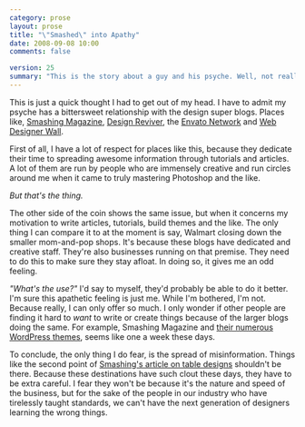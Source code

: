 ```yaml
---
category: prose
layout: prose
title: "\"Smashed\" into Apathy"
date: 2008-09-08 10:00
comments: false

version: 25
summary: "This is the story about a guy and his psyche. Well, not really. While he has a lot of respect for what he calls, the \"super blog,\" he also is starting to feel his motivation \"smashed\" by the speed and power of said blogs. He's wondering if anybody feels the same way or if it's just him getting a bit apathetic."
---
```


This is just a quick thought I had to get out of my head. I have to admit my psyche has a bittersweet relationship with the design super blogs. Places like, [Smashing Magazine][1], [Design Reviver][2], the [Envato Network][3] and [Web Designer Wall][4].

First of all, I have a lot of respect for places like this, because they dedicate their time to spreading awesome information through tutorials and articles. A lot of them are run by people who are immensely creative and run circles around me when it came to truly mastering Photoshop and the like.

*But that's the thing.*

The other side of the coin shows the same issue, but when it concerns my motivation to write articles, tutorials, build themes and the like. The only thing I can compare it to at the moment is say, Walmart closing down the smaller mom-and-pop shops. It's because these blogs have dedicated and creative staff. They're also businesses running on that premise. They need to do this to make sure they stay afloat. In doing so, it gives me an odd feeling.

*"What's the use?"* I'd say to myself, they'd probably be able to do it better. I'm sure this apathetic feeling is just me. While I'm bothered, I'm not. Because really, I can only offer so much. I only wonder if other people are finding it hard to *want* to write or create things because of the larger blogs doing the same. For example, Smashing Magazine and [their numerous WordPress themes][5], seems like one a week these days.

To conclude, the only thing I do fear, is the spread of misinformation. Things like the second point of [Smashing's article on table designs][6] shouldn't be there. Because these destinations have such clout these days, they have to be extra careful. I fear they won't be because it's the nature and speed of the business, but for the sake of the people in our industry who have tirelessly taught standards, we can't have the next generation of designers learning the wrong things.

[1]: http://smashingmagazine.com/
[2]: http://designreviver.com/
[3]: http://envato.com/
[4]: http://webdesignerwall.com
[5]: http://www.smashingmagazine.com/category/freebies/
[6]: http://www.smashingmagazine.com/2008/08/13/top-10-css-table-designs/
